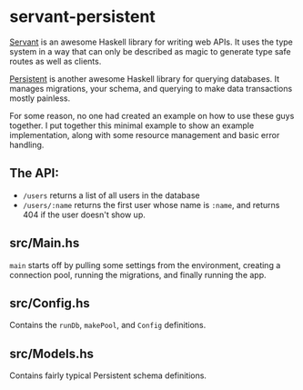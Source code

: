 # servant-persistent

[Servant](https://haskell-servant.github.io/) is an awesome Haskell library for writing web APIs. It uses the type system in a way that can only be described as magic to generate type safe routes as well as clients.

[Persistent](http://www.yesodweb.com/book/persistent) is another awesome Haskell library for querying databases. It manages migrations, your schema, and querying to make data transactions mostly painless.

For some reason, no one had created an example on how to use these guys together. I put together this minimal example to show an example implementation, along with some resource management and basic error handling.

## The API:

- `/users` returns a list of all users in the database
- `/users/:name` returns the first user whose name is `:name`, and returns 404 if the user doesn't show up.

## src/Main.hs

`main` starts off by pulling some settings from the environment, creating a connection pool, running the migrations, and finally running the app.

## src/Config.hs

Contains the `runDb`, `makePool`, and `Config` definitions.

## src/Models.hs

Contains fairly typical Persistent schema definitions.
